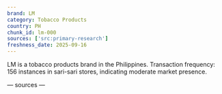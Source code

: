 ```yaml
---
brand: LM
category: Tobacco Products
country: PH
chunk_id: lm-000
sources: ['src:primary-research']
freshness_date: 2025-09-16
---
```


LM is a tobacco products brand in the Philippines. Transaction frequency: 156 instances in sari-sari stores, indicating moderate market presence.

— sources —
